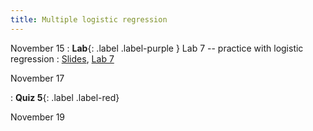 ```yaml
---
title: Multiple logistic regression
---
```


November 15
: **Lab**{: .label .label-purple } Lab 7 -- practice with logistic regression
  : [Slides](https://sta112-f21.github.io/slides/lecture_35.html), [Lab 7](https://sta112-f21.github.io/labs/lab_7.html)

November 17

: **Quiz 5**{: .label .label-red}


November 19
